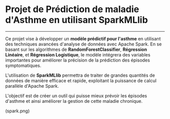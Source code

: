 # Projet de Prédiction de maladie d'Asthme en utilisant SparkMLlib
----

Ce projet vise à développer un **modèle prédictif pour l'asthme** en utilisant des techniques avancées d'analyse de données avec Apache Spark. En se basant sur les algorithmes de **RandomForestClassifier**, **Régression Linéaire**, et **Régression Logistique**, le modèle intégrera des variables importantes pour améliorer la précision de la prédiction des épisodes symptomatiques. 

L'utilisation de **SparkMLlib** permettra de traiter de grandes quantités de données de manière efficace et rapide, exploitant la puissance de calcul parallèle d'Apache Spark. 

L'objectif est de créer un outil qui puisse mieux prévoir les épisodes d'asthme et ainsi améliorer la gestion de cette maladie chronique.

(spark.png)


